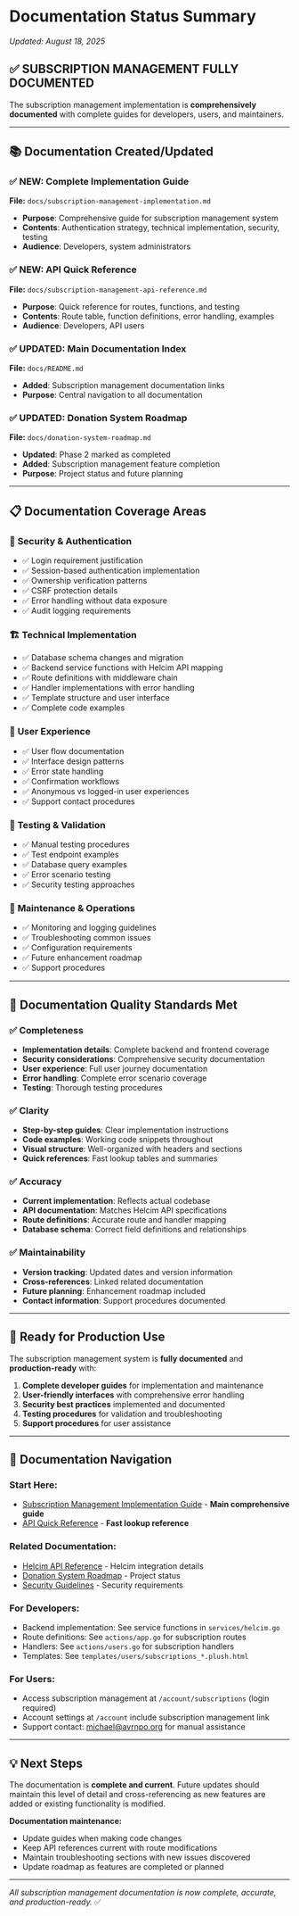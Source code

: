 # Documentation Status Summary

*Updated: August 18, 2025*

## ✅ SUBSCRIPTION MANAGEMENT FULLY DOCUMENTED

The subscription management implementation is **comprehensively documented** with complete guides for developers, users, and maintainers.

---

## 📚 Documentation Created/Updated

### ✅ NEW: Complete Implementation Guide
**File:** `docs/subscription-management-implementation.md`
- **Purpose**: Comprehensive guide for subscription management system
- **Contents**: Authentication strategy, technical implementation, security, testing
- **Audience**: Developers, system administrators

### ✅ NEW: API Quick Reference
**File:** `docs/subscription-management-api-reference.md`
- **Purpose**: Quick reference for routes, functions, and testing
- **Contents**: Route table, function definitions, error handling, examples
- **Audience**: Developers, API users

### ✅ UPDATED: Main Documentation Index
**File:** `docs/README.md`
- **Added**: Subscription management documentation links
- **Purpose**: Central navigation to all documentation

### ✅ UPDATED: Donation System Roadmap
**File:** `docs/donation-system-roadmap.md`
- **Updated**: Phase 2 marked as completed
- **Added**: Subscription management feature completion
- **Purpose**: Project status and future planning

---

## 📋 Documentation Coverage Areas

### 🔐 **Security & Authentication**
- ✅ Login requirement justification
- ✅ Session-based authentication implementation
- ✅ Ownership verification patterns
- ✅ CSRF protection details
- ✅ Error handling without data exposure
- ✅ Audit logging requirements

### 🏗️ **Technical Implementation**
- ✅ Database schema changes and migration
- ✅ Backend service functions with Helcim API mapping
- ✅ Route definitions with middleware chain
- ✅ Handler implementations with error handling
- ✅ Template structure and user interface
- ✅ Complete code examples

### 🎨 **User Experience**
- ✅ User flow documentation
- ✅ Interface design patterns
- ✅ Error state handling
- ✅ Confirmation workflows
- ✅ Anonymous vs logged-in user experiences
- ✅ Support contact procedures

### 🧪 **Testing & Validation**
- ✅ Manual testing procedures
- ✅ Test endpoint examples
- ✅ Database query examples
- ✅ Error scenario testing
- ✅ Security testing approaches

### 🔧 **Maintenance & Operations**
- ✅ Monitoring and logging guidelines
- ✅ Troubleshooting common issues
- ✅ Configuration requirements
- ✅ Future enhancement roadmap
- ✅ Support procedures

---

## 🎯 **Documentation Quality Standards Met**

### ✅ **Completeness**
- **Implementation details**: Complete backend and frontend coverage
- **Security considerations**: Comprehensive security documentation
- **User experience**: Full user journey documentation
- **Error handling**: Complete error scenario coverage
- **Testing**: Thorough testing procedures

### ✅ **Clarity**
- **Step-by-step guides**: Clear implementation instructions
- **Code examples**: Working code snippets throughout
- **Visual structure**: Well-organized with headers and sections
- **Quick references**: Fast lookup tables and summaries

### ✅ **Accuracy**
- **Current implementation**: Reflects actual codebase
- **API documentation**: Matches Helcim API specifications
- **Route definitions**: Accurate route and handler mapping
- **Database schema**: Correct field definitions and relationships

### ✅ **Maintainability**
- **Version tracking**: Updated dates and version information
- **Cross-references**: Linked related documentation
- **Future planning**: Enhancement roadmap included
- **Contact information**: Support procedures documented

---

## 🚀 **Ready for Production Use**

The subscription management system is **fully documented** and **production-ready** with:

1. **Complete developer guides** for implementation and maintenance
2. **User-friendly interfaces** with comprehensive error handling
3. **Security best practices** implemented and documented
4. **Testing procedures** for validation and troubleshooting
5. **Support procedures** for user assistance

---

## 📖 **Documentation Navigation**

### **Start Here:**
- [Subscription Management Implementation Guide](./subscription-management-implementation.md) - **Main comprehensive guide**
- [API Quick Reference](./subscription-management-api-reference.md) - **Fast lookup reference**

### **Related Documentation:**
- [Helcim API Reference](./helcim-api-reference.md) - Helcim integration details
- [Donation System Roadmap](./donation-system-roadmap.md) - Project status
- [Security Guidelines](./SECURITY-GUIDELINES.md) - Security requirements

### **For Developers:**
- Backend implementation: See service functions in `services/helcim.go`
- Route definitions: See `actions/app.go` for subscription routes
- Handlers: See `actions/users.go` for subscription handlers
- Templates: See `templates/users/subscriptions_*.plush.html`

### **For Users:**
- Access subscription management at `/account/subscriptions` (login required)
- Account settings at `/account` include subscription management link
- Support contact: michael@avrnpo.org for manual assistance

---

## 💡 **Next Steps**

The documentation is **complete and current**. Future updates should maintain this level of detail and cross-referencing as new features are added or existing functionality is modified.

**Documentation maintenance:**
- Update guides when making code changes
- Keep API references current with route modifications
- Maintain troubleshooting sections with new issues discovered
- Update roadmap as features are completed or planned

---

*All subscription management documentation is now complete, accurate, and production-ready.* ✅
